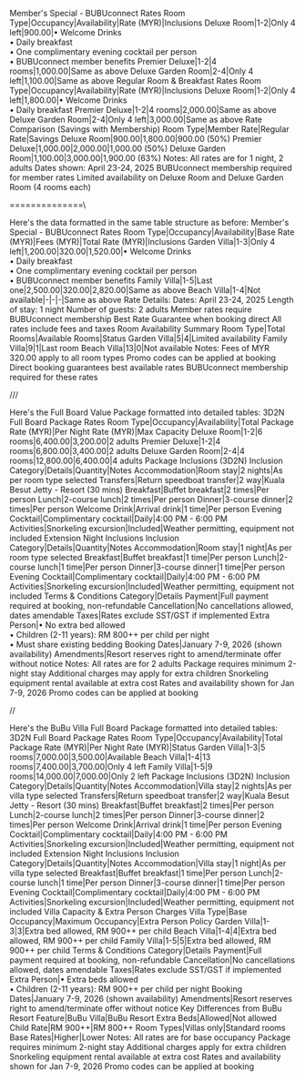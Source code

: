 Member's Special - BUBUconnect Rates
Room Type|Occupancy|Availability|Rate (MYR)|Inclusions
Deluxe Room|1-2|Only 4 left|900.00|• Welcome Drinks<br>• Daily breakfast<br>• One complimentary evening cocktail per person<br>• BUBUconnect member benefits
Premier Deluxe|1-2|4 rooms|1,000.00|Same as above
Deluxe Garden Room|2-4|Only 4 left|1,100.00|Same as above
Regular Room & Breakfast Rates
Room Type|Occupancy|Availability|Rate (MYR)|Inclusions
Deluxe Room|1-2|Only 4 left|1,800.00|• Welcome Drinks<br>• Daily breakfast
Premier Deluxe|1-2|4 rooms|2,000.00|Same as above
Deluxe Garden Room|2-4|Only 4 left|3,000.00|Same as above
Rate Comparison (Savings with Membership)
Room Type|Member Rate|Regular Rate|Savings
Deluxe Room|900.00|1,800.00|900.00 (50%)
Premier Deluxe|1,000.00|2,000.00|1,000.00 (50%)
Deluxe Garden Room|1,100.00|3,000.00|1,900.00 (63%)
Notes:
All rates are for 1 night, 2 adults
Dates shown: April 23-24, 2025
BUBUconnect membership required for member rates
Limited availability on Deluxe Room and Deluxe Garden Room (4 rooms each)


==============\\

Here's the data formatted in the same table structure as before:
Member's Special - BUBUconnect Rates
Room Type|Occupancy|Availability|Base Rate (MYR)|Fees (MYR)|Total Rate (MYR)|Inclusions
Garden Villa|1-3|Only 4 left|1,200.00|320.00|1,520.00|• Welcome Drinks<br>• Daily breakfast<br>• One complimentary evening cocktail per person<br>• BUBUconnect member benefits
Family Villa|1-5|Last one|2,500.00|320.00|2,820.00|Same as above
Beach Villa|1-4|Not available|-|-|-|Same as above
Rate Details:
Dates: April 23-24, 2025
Length of stay: 1 night
Number of guests: 2 adults
Member rates require BUBUconnect membership
Best Rate Guarantee when booking direct
All rates include fees and taxes
Room Availability Summary
Room Type|Total Rooms|Available Rooms|Status
Garden Villa|5|4|Limited availability
Family Villa|9|1|Last room
Beach Villa|13|0|Not available
Notes:
Fees of MYR 320.00 apply to all room types
Promo codes can be applied at booking
Direct booking guarantees best available rates
BUBUconnect membership required for these rates

///


Here's the Full Board Value Package formatted into detailed tables:
3D2N Full Board Package Rates
Room Type|Occupancy|Availability|Total Package Rate (MYR)|Per Night Rate (MYR)|Max Capacity
Deluxe Room|1-2|6 rooms|6,400.00|3,200.00|2 adults
Premier Deluxe|1-2|4 rooms|6,800.00|3,400.00|2 adults
Deluxe Garden Room|2-4|4 rooms|12,800.00|6,400.00|4 adults
Package Inclusions (3D2N)
Inclusion Category|Details|Quantity|Notes
Accommodation|Room stay|2 nights|As per room type selected
Transfers|Return speedboat transfer|2 way|Kuala Besut Jetty - Resort (30 mins)
Breakfast|Buffet breakfast|2 times|Per person
Lunch|2-course lunch|2 times|Per person
Dinner|3-course dinner|2 times|Per person
Welcome Drink|Arrival drink|1 time|Per person
Evening Cocktail|Complimentary cocktail|Daily|4:00 PM - 6:00 PM
Activities|Snorkeling excursion|Included|Weather permitting, equipment not included
Extension Night Inclusions
Inclusion Category|Details|Quantity|Notes
Accommodation|Room stay|1 night|As per room type selected
Breakfast|Buffet breakfast|1 time|Per person
Lunch|2-course lunch|1 time|Per person
Dinner|3-course dinner|1 time|Per person
Evening Cocktail|Complimentary cocktail|Daily|4:00 PM - 6:00 PM
Activities|Snorkeling excursion|Included|Weather permitting, equipment not included
Terms & Conditions
Category|Details
Payment|Full payment required at booking, non-refundable
Cancellation|No cancellations allowed, dates amendable
Taxes|Rates exclude SST/GST if implemented
Extra Person|• No extra bed allowed<br>• Children (2-11 years): RM 800++ per child per night<br>• Must share existing bedding
Booking Dates|January 7-9, 2026 (shown availability)
Amendments|Resort reserves right to amend/terminate offer without notice
Notes:
All rates are for 2 adults
Package requires minimum 2-night stay
Additional charges may apply for extra children
Snorkeling equipment rental available at extra cost
Rates and availability shown for Jan 7-9, 2026
Promo codes can be applied at booking

//

Here's the BuBu Villa Full Board Package formatted into detailed tables:
3D2N Full Board Package Rates
Room Type|Occupancy|Availability|Total Package Rate (MYR)|Per Night Rate (MYR)|Status
Garden Villa|1-3|5 rooms|7,000.00|3,500.00|Available
Beach Villa|1-4|13 rooms|7,400.00|3,700.00|Only 4 left
Family Villa|1-5|9 rooms|14,000.00|7,000.00|Only 2 left
Package Inclusions (3D2N)
Inclusion Category|Details|Quantity|Notes
Accommodation|Villa stay|2 nights|As per villa type selected
Transfers|Return speedboat transfer|2 way|Kuala Besut Jetty - Resort (30 mins)
Breakfast|Buffet breakfast|2 times|Per person
Lunch|2-course lunch|2 times|Per person
Dinner|3-course dinner|2 times|Per person
Welcome Drink|Arrival drink|1 time|Per person
Evening Cocktail|Complimentary cocktail|Daily|4:00 PM - 6:00 PM
Activities|Snorkeling excursion|Included|Weather permitting, equipment not included
Extension Night Inclusions
Inclusion Category|Details|Quantity|Notes
Accommodation|Villa stay|1 night|As per villa type selected
Breakfast|Buffet breakfast|1 time|Per person
Lunch|2-course lunch|1 time|Per person
Dinner|3-course dinner|1 time|Per person
Evening Cocktail|Complimentary cocktail|Daily|4:00 PM - 6:00 PM
Activities|Snorkeling excursion|Included|Weather permitting, equipment not included
Villa Capacity & Extra Person Charges
Villa Type|Base Occupancy|Maximum Occupancy|Extra Person Policy
Garden Villa|1-3|3|Extra bed allowed, RM 900++ per child
Beach Villa|1-4|4|Extra bed allowed, RM 900++ per child
Family Villa|1-5|5|Extra bed allowed, RM 900++ per child
Terms & Conditions
Category|Details
Payment|Full payment required at booking, non-refundable
Cancellation|No cancellations allowed, dates amendable
Taxes|Rates exclude SST/GST if implemented
Extra Person|• Extra beds allowed<br>• Children (2-11 years): RM 900++ per child per night
Booking Dates|January 7-9, 2026 (shown availability)
Amendments|Resort reserves right to amend/terminate offer without notice
Key Differences from BuBu Resort
Feature|BuBu Villa|BuBu Resort
Extra Beds|Allowed|Not allowed
Child Rate|RM 900++|RM 800++
Room Types|Villas only|Standard rooms
Base Rates|Higher|Lower
Notes:
All rates are for base occupancy
Package requires minimum 2-night stay
Additional charges apply for extra children
Snorkeling equipment rental available at extra cost
Rates and availability shown for Jan 7-9, 2026
Promo codes can be applied at booking